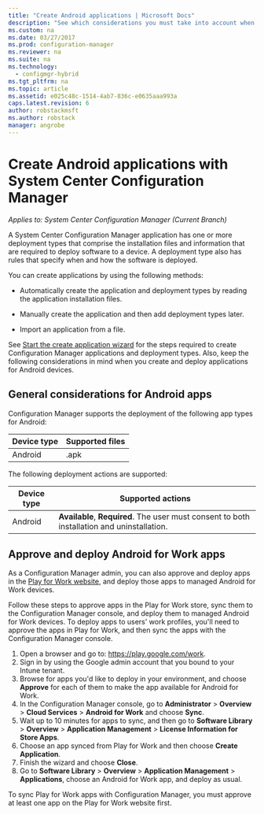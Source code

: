 ```yaml
---
title: "Create Android applications | Microsoft Docs"
description: "See which considerations you must take into account when you create and deploy applications for Android devices."
ms.custom: na
ms.date: 03/27/2017
ms.prod: configuration-manager
ms.reviewer: na
ms.suite: na
ms.technology:
  - configmgr-hybrid
ms.tgt_pltfrm: na
ms.topic: article
ms.assetid: e025c48c-1514-4ab7-836c-e0635aaa993a
caps.latest.revision: 6
author: robstackmsft
ms.author: robstack
manager: angrobe
---
```

# Create Android applications with System Center Configuration Manager

*Applies to: System Center Configuration Manager (Current Branch)*

A System Center Configuration Manager application has one or more deployment types that comprise the installation files and information that are required to deploy software to a device. A deployment type also has rules that specify when and how the software is deployed.  

 You can create applications by using the following methods:  

-   Automatically create the application and deployment types by reading the application installation files.  

-   Manually create the application and then add deployment types later.  

-   Import an application from a file.  

See [Start the create application wizard](../../apps/deploy-use/create-applications.md#start-the-create-application-wizard) for the steps required to create Configuration Manager applications and deployment types. Also, keep the following considerations in mind when you create and deploy applications for Android devices.  

## General considerations for Android apps

Configuration Manager supports the deployment of the following app types for Android:

|Device type|Supported files|
|-|-|
|Android|.apk|

The following deployment actions are supported:

|Device type|Supported actions|
|-|-|
|Android|**Available**, **Required**. The user must consent to both installation and uninstallation.

## Approve and deploy Android for Work apps
As a Configuration Manager admin, you can also approve and deploy apps in the [Play for Work website](https://play.google.com/work), and deploy those apps to managed Android for Work devices.

Follow these steps to approve apps in the Play for Work store, sync them to the Configuration Manager console, and deploy them to managed Android for Work devices. To deploy apps to users' work profiles, you'll need to approve the apps in Play for Work, and then sync the apps with the Configuration Manager console.

1. Open a browser and go to: https://play.google.com/work.
2. Sign in by using the Google admin account that you bound to your Intune tenant.
3. Browse for apps you'd like to deploy in your environment, and choose **Approve** for each of them to make the app available for Android for Work.
4. In the Configuration Manager console, go to **Administrator** > **Overview** > **Cloud Services** > **Android for Work** and choose **Sync**.
5. Wait up to 10 minutes for apps to sync, and then go to **Software Library** > **Overview** > **Application Management** > **License Information for Store Apps**.
6. Choose an app synced from Play for Work and then choose **Create Application**.
7. Finish the wizard and choose **Close**.
8. Go to **Software Library** > **Overview** > **Application Management** > **Applications**, choose an Android for Work app, and deploy as usual.

To sync Play for Work apps with Configuration Manager, you must approve at least one app on the Play for Work website first.
